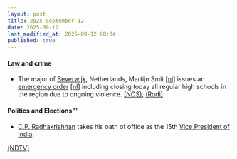 ```yaml
---
layout: post
title: 2025 September 12
date: 2025-09-12
last_modified_at: 2025-09-12 08:34
published: true
---
```



#### Law and crime

* The major of [Beverwijk](https://en.wikipedia.org/wiki/Beverwijk "Beverwijk"), Netherlands, Martijn Smit [[nl](https://nl.wikipedia.org/wiki/Martijn_Smit "nl:Martijn Smit")] issues an [emergency order](https://en.wikipedia.org/wiki/Emergency_order "Emergency order") [[nl](https://nl.wikipedia.org/wiki/noodbevel "nl:noodbevel")] including closing today all regular high schools in the region due to ongoing violence. [(NOS)](https://nos.nl/artikel/2582100-middelbare-scholen-in-beverwijk-en-heemskerk-dicht-vanwege-jongerengeweld), [(Rodi)](https://www.rodi.nl/beverwijk/nieuws/462008/burgemeester-martijn-smit-vaardigt-noodbevel-en-veiligheidsri)

#### Politics and Elections"'

* [C.P. Radhakrishnan](https://en.wikipedia.org/wiki/C.P._Radhakrishnan "C.P. Radhakrishnan") takes his oath of office as the 15th [Vice President of India](https://en.wikipedia.org/wiki/Vice_President_of_India "Vice President of India").

[(NDTV)](https://www.ndtv.com/india-news/after-resignation-of-former-vice-president-jagdeep-dhankar-nda-pick-chandrapuram-ponnusamy-radhakrishnan-takes-oath-as-vice-president-at-rashtrapati-b-9262659)
